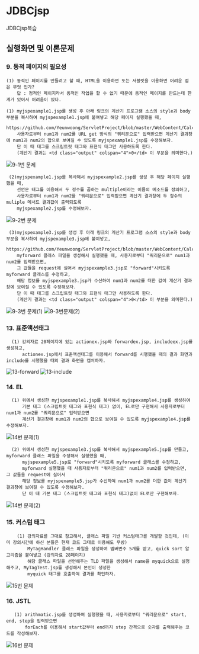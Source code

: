 # JDBCjsp
JDBCjsp복습
## 실행화면 및 이론문제
  
  ### 9. 동적 페이지의 필요성
    (1) 동적인 페이지를 만들려고 할 때, HTML을 이용하면 또는 서블릿을 이용하면 어려운 점은 무엇 인가?
        답 : 정적인 페이지라서 동적인 작업을 할 수 없기 때문에 동적인 페이지를 만드는데 한계가 있어서 어려움이 있다.
        
    (1) myjspexample1.jsp를 생성 후 아래 링크의 계산기 프로그램 소스의 style과 body 부분을 복사하여 myjspexample1.jsp에 붙여넣고 해당 페이지 실행했을 때,
        https://github.com/Yeunwoong/ServletProject/blob/master/WebContent/Calculator3.html
        사용자로부터 num1과 num2를 URL get 방식의 "쿼리문으로" 입력받으면 계산기 결과창에 num1과 num2의 합으로 보여질 수 있도록 myjspexample1.jsp를 수정해보자.
        단 이 때 태그를 스크립트릿 태그와 표현식 태그만 사용하도록 한다.
        (계산기 결과는 <td class="output" colspan="4">0</td> 이 부분을 의미한다.)
        
   ![9-1번 문제](https://user-images.githubusercontent.com/63589323/85503158-f6dcd680-b623-11ea-8296-06e2ad48e978.png) 
   
     (2)myjspexample1.jsp를 복사해서 myjspexample2.jsp를 생성 후 해당 페이지 실행했을 때,
        선언문 태그를 이용해서 두 정수를 곱하는 multiple이라는 이름의 메소드를 정의하고,
        사용자로부터 num1과 num2를 "쿼리문으로" 입력받으면 계산기 결과창에 두 정수의 muliple 메서드 결과값이 출력되도록 
        myjspexample2.jsp를 수정해보자.
        
   ![9-2번 문제](https://user-images.githubusercontent.com/63589323/85503165-f8a69a00-b623-11ea-820a-aa485554544e.png)
     
     (3)myjspexample3.jsp를 생성 후 아래 링크의 계산기 프로그램 소스의 style과 body 부분을 복사하여 myjspexample3.jsp에 붙여넣고,
        https://github.com/Yeunwoong/ServletProject/blob/master/WebContent/Calculator3.html
        myforward 클래스 파일을 생성해서 실행했을 때, 사용자로부터 "쿼리문으로" num1과 num2를 입력받으면, 
        그 값들을 request에 실어서 myjspexample3.jsp로 "forward"시키도록 myforward 클래스를 수정하고,
        해당 정보를 myjspexample3.jsp가 수신하여 num1과 num2를 더한 값이 계산기 결과창에 보여질 수 있도록 수정해보자. 
        단 이 때 태그를 스크립트릿 태그와 표현식 태그만 사용하도록 한다.
        (계산기 결과는 <td class="output" colspan="4">0</td> 이 부분을 의미한다.)
   
   ![9-3번 문제(1)](https://user-images.githubusercontent.com/63589323/85503167-f9d7c700-b623-11ea-8a05-ec3e02cbe306.png)
   ![9-3번문제(2)](https://user-images.githubusercontent.com/63589323/85503168-fa705d80-b623-11ea-852b-775234828539.png)
   
  ### 13. 표준액션태그
      (1) 강의자료 20페이지에 있는 actionex.jsp와 forwardex.jsp, includeex.jsp를 생성하고,
          actionex.jsp에서 표준액션태그를 이용해서 forward를 시행했을 때의 결과 화면과 include를 시행했을 때의 결과 화면을 캡처하자.
  
  ![13-forward](https://user-images.githubusercontent.com/63589323/85503171-fb08f400-b623-11ea-9465-8cd5f34da3c1.png)
  ![13-include](https://user-images.githubusercontent.com/63589323/85503172-fb08f400-b623-11ea-8eb8-6a88e0c78ac6.png)
  
   ### 14. EL
      (1) 위에서 생성한 myjspexample1.jsp를 복사해서 myjspexample4.jsp를 생성하여
          기본 태그 (스크립트릿 태그와 표현식 태그) 없이, EL로만 구현해서 사용자로부터 num1과 num2를 "쿼리문으로" 입력받으면 
          계산기 결과창에 num1과 num2의 합으로 보여질 수 있도록 myjspexample4.jsp를 수정해보자.
  
  ![14번 문제(1)](https://user-images.githubusercontent.com/63589323/85503173-fba18a80-b623-11ea-9abb-45c1b48903c5.png)
      
      (2) 위에서 생성한 myjspexample3.jsp를 복사해서 myjspexample5.jsp를 만들고, myforward 클래스 파일을 수정해서 실행했을 때, 
          myjspexample5.jsp로 "forward"시키도록 myforward 클래스를 수정하고,
          myforward 실행했을 때 사용자로부터 "쿼리문으로" num1과 num2를 입력받으면, 그 값들을 request에 실어서 
          해당 정보를 myjspexample5.jsp가 수신하여 num1과 num2를 더한 값이 계산기 결과창에 보여질 수 있도록 수정해보자.
          단 이 때 기본 태그 (스크립트릿 태그와 표현식 태그)없이 EL로만 구현해보자.
          
  ![14번 문제(2)](https://user-images.githubusercontent.com/63589323/85503176-fc3a2100-b623-11ea-89e2-7438ac5cc268.png)
  
   ### 15. 커스텀 태그
        (1) 강의자료를 그대로 참고해서, 클래스 파일 기반 커스텀태그를 개발할 것인데, (이미 강의시간에 하신 분들은 현재 코드 그대로 이용해도 무방)
            MyTagHandler 클래스 파일을 생성하여 멤버변수 5개를 받고, quick sort 알고리즘을 붙여넣고 (강의자료 28페이지)
            해당 클래스 파일을 선언해주는 TLD 파일을 생성해서 name을 myquick으로 설정해주고, MyTagTest.jsp를 생성해서 본인이 생성한 
            myquick 태그를 호출하여 결과를 확인하자.
            
   ![15번 문제](https://user-images.githubusercontent.com/63589323/85503177-fcd2b780-b623-11ea-8349-e169e6d515cd.png)
   
   ### 16. JSTL
       (1) arithmatic.jsp를 생성하여 실행했을 때, 사용자로부터 "쿼리문으로" start, end, step을 입력받으면 
           forEach를 이용해서 start값부터 end까지 step 간격으로 숫자를 출력해주는 코드를 작성해보자.
   
   ![16번 문제](https://user-images.githubusercontent.com/63589323/85503178-fcd2b780-b623-11ea-8c1f-8eebcdd6a01d.png)
        
           
      
         
   
   
    
